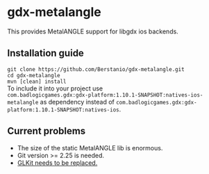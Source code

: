 # gdx-metalangle
This provides MetalANGLE support for libgdx ios backends. 
## Installation guide
```git clone https://github.com/Berstanio/gdx-metalangle.git```  
```cd gdx-metalangle```  
```mvn [clean] install```  
To include it into your project use  
```com.badlogicgames.gdx:gdx-platform:1.10.1-SNAPSHOT:natives-ios-metalangle``` as dependency instead of ```com.badlogicgames.gdx:gdx-platform:1.10.1-SNAPSHOT:natives-ios```.

## Current problems
* The size of the static MetalANGLE lib is enormous.
* Git version >= 2.25 is needed.
* [GLKit needs to be replaced.](https://github.com/kakashidinho/metalangle/issues/65)
